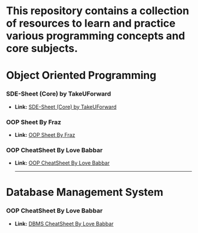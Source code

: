 # This repository contains a collection of resources to learn and practice various programming concepts and core subjects.


# Object Oriented Programming

### SDE-Sheet (Core) by TakeUForward
- **Link:** [SDE-Sheet (Core) by TakeUForward](https://docs.google.com/document/d/1sQlRDw6--HwyxeFL7b4kBsOG-Tz7rXMbpWNnfvJErA4/edit)

### OOP Sheet By Fraz
- **Link:** [OOP Sheet By Fraz](https://docs.google.com/spreadsheets/d/1j05cmJ5JI8O9S4bIdKbw_jd0Y4KMZ_5liwyL8vjEbCw/edit#gid=0)

### OOP CheatSheet By Love Babbar
- **Link:** [OOP CheatSheet By Love Babbar](https://whimsical.com/object-oriented-programming-cheatsheet-by-love-babbar-YbSgLatbWQ4R5paV7EgqFw)
<br><hr>

# Database Management System

### OOP CheatSheet By Love Babbar
- **Link:** [DBMS CheatSheet By Love Babbar](https://whimsical.com/dbms-roadmap-by-love-babbar-FmUi8ffVop33t3MmpVxPCo)
